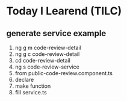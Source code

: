 # Today I Learend (TILC)

## generate service example

1. ng g m code-review-detail
2. ng g c code-review-detail
3. cd code-review-detail
4. ng s code-review-service
5. from public-code-review.component.ts
6. declare 
7. make function
8. fill service.ts

